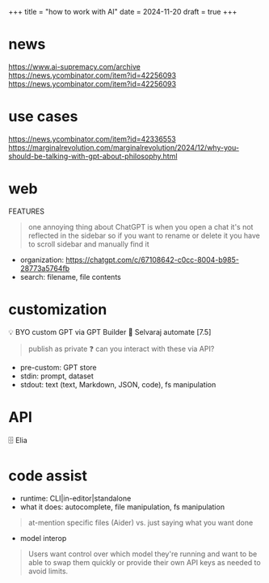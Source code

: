 +++
title = "how to work with AI"
date = 2024-11-20
draft = true
+++

# news

https://www.ai-supremacy.com/archive
https://news.ycombinator.com/item?id=42256093
https://news.ycombinator.com/item?id=42256093

# use cases

https://news.ycombinator.com/item?id=42336553
https://marginalrevolution.com/marginalrevolution/2024/12/why-you-should-be-talking-with-gpt-about-philosophy.html

# web

FEATURES
> one annoying thing about ChatGPT is when you open a chat it's not reflected in the sidebar so if you want to rename or delete it you have to scroll sidebar and manually find it
* organization: https://chatgpt.com/c/67108642-c0cc-8004-b985-28773a5764fb
* search: filename, file contents

# customization

💡 BYO custom GPT via GPT Builder 📙 Selvaraj automate [7.5]
> publish as private
> ❓ can you interact with these via API?

* pre-custom: GPT store
* stdin: prompt, dataset
* stdout: text (text, Markdown, JSON, code), fs manipulation

# API

🗄️ Elia

# code assist

* runtime: CLI|in-editor|standalone
* what it does: autocomplete, file manipulation, fs manipulation
> at-mention specific files (Aider) vs. just saying what you want done
* model interop
> Users want control over which model they're running and want to be able to swap them quickly or provide their own API keys as needed to avoid limits.
